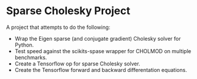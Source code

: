 # Sparse Cholesky Project
A project that attempts to do the following:

- Wrap the Eigen sparse (and conjugate gradient) Cholesky solver for Python.
- Test speed against the scikits-spase wrapper for CHOLMOD on multiple
  benchmarks.
- Create a Tensorflow op for sparse Cholesky solver.
- Create the Tensorflow forward and backward differentation equations.

